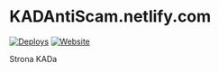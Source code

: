 # KADAntiScam.netlify.com
[![Deploys](https://www.netlify.com/img/global/badges/netlify-color-bg.svg)](https://www.netlify.com)
[![Website](https://img.shields.io/website-up-down-green-red/http/shields.io.svg?label=KADAntiScam.netlify.com)](https://kadantiscam.netlify.com/)

Strona KADa
